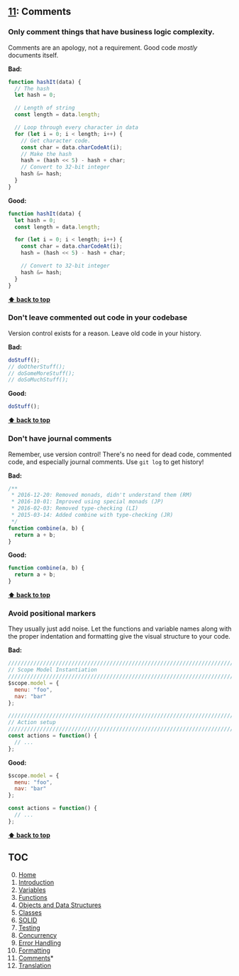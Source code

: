 ## [11](#toc): **Comments**

### Only comment things that have business logic complexity.

Comments are an apology, not a requirement. Good code _mostly_ documents itself.

**Bad:**

```javascript
function hashIt(data) {
  // The hash
  let hash = 0;

  // Length of string
  const length = data.length;

  // Loop through every character in data
  for (let i = 0; i < length; i++) {
    // Get character code.
    const char = data.charCodeAt(i);
    // Make the hash
    hash = (hash << 5) - hash + char;
    // Convert to 32-bit integer
    hash &= hash;
  }
}
```

**Good:**

```javascript
function hashIt(data) {
  let hash = 0;
  const length = data.length;

  for (let i = 0; i < length; i++) {
    const char = data.charCodeAt(i);
    hash = (hash << 5) - hash + char;

    // Convert to 32-bit integer
    hash &= hash;
  }
}
```

**[⬆ back to top](#table-of-contents)**

### Don't leave commented out code in your codebase

Version control exists for a reason. Leave old code in your history.

**Bad:**

```javascript
doStuff();
// doOtherStuff();
// doSomeMoreStuff();
// doSoMuchStuff();
```

**Good:**

```javascript
doStuff();
```

**[⬆ back to top](#table-of-contents)**

### Don't have journal comments

Remember, use version control! There's no need for dead code, commented code,
and especially journal comments. Use `git log` to get history!

**Bad:**

```javascript
/**
 * 2016-12-20: Removed monads, didn't understand them (RM)
 * 2016-10-01: Improved using special monads (JP)
 * 2016-02-03: Removed type-checking (LI)
 * 2015-03-14: Added combine with type-checking (JR)
 */
function combine(a, b) {
  return a + b;
}
```

**Good:**

```javascript
function combine(a, b) {
  return a + b;
}
```

**[⬆ back to top](#table-of-contents)**

### Avoid positional markers

They usually just add noise. Let the functions and variable names along with the
proper indentation and formatting give the visual structure to your code.

**Bad:**

```javascript
////////////////////////////////////////////////////////////////////////////////
// Scope Model Instantiation
////////////////////////////////////////////////////////////////////////////////
$scope.model = {
  menu: "foo",
  nav: "bar"
};

////////////////////////////////////////////////////////////////////////////////
// Action setup
////////////////////////////////////////////////////////////////////////////////
const actions = function() {
  // ...
};
```

**Good:**

```javascript
$scope.model = {
  menu: "foo",
  nav: "bar"
};

const actions = function() {
  // ...
};
```

**[⬆ back to top](#table-of-contents)**

## TOC

0. [Home](readme.md)
1. [Introduction](introduction.md)
2. [Variables](variables.md)
3. [Functions](functions.md)
4. [Objects and Data Structures](objects-and-data-structures.md)
5. [Classes](classes.md)
6. [SOLID](solid.md)
7. [Testing](testing.md)
8. [Concurrency](concurrency.md)
9. [Error Handling](error-handling.md)
10. [Formatting](formatting.md)
11. [Comments](comments.md)*
12. [Translation](translation.md)
